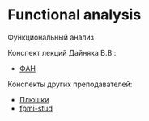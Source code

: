 # Functional analysis
Функциональный анализ

Конспект лекций Дайняка В.В.:

- [ФАН](https://temablag.github.io/BSU/functional_analysis/fun.pdf)

Конспекты других преподавателей:

- [Плюшки](https://drive.google.com/drive/folders/1uK2mKmGa00gfoLimY5mpcnT256_EdifM)
- [fpmi-stud](https://drive.google.com/drive/folders/1NxisKFuLf5GY9mhKBti4JNlmb2poepXa)
